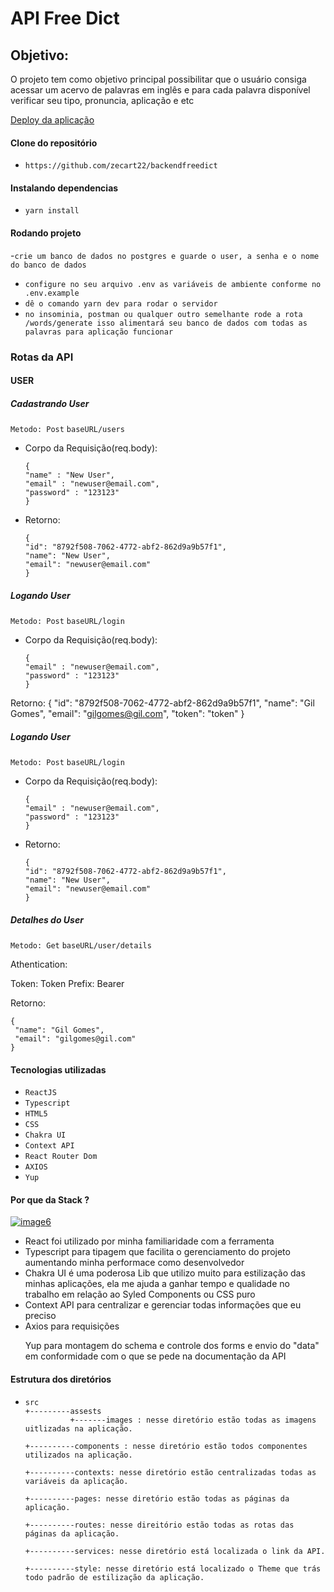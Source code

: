 <h1>API Free Dict</h1>

<h2> Objetivo:</h2>

<p>O projeto tem como objetivo principal possibilitar que o usuário consiga acessar um acervo de palavras em inglês e para cada palavra disponível verificar seu tipo, pronuncia, aplicação e etc</p>

<a href="https://free-dict.herokuapp.com/" title="deploy">Deploy da aplicação</a></br>

<h4> Clone do repositório </h4>

- `https://github.com/zecart22/backendfreedict`

<h4> Instalando dependencias</h4>

- `yarn install`

<h4> Rodando projeto</h4>

-`crie um banco de dados no postgres e guarde o user, a senha e o nome do banco de dados`

- `configure no seu arquivo .env as variáveis de ambiente conforme no .env.example`
- `dê o comando yarn dev para rodar o servidor`
- `no insominia, postman ou qualquer outro semelhante rode a rota /words/generate isso alimentará seu banco de dados com todas as palavras para aplicação funcionar`

<h3> Rotas da API</h3>

<h4> USER</h4>

<h5> Cadastrando User</h5>

`Metodo: Post`
`baseURL/users `

- Corpo da Requisição(req.body):

      {
      "name" : "New User",
      "email" : "newuser@email.com",
      "password" : "123123"
      }

- Retorno:

      {
      "id": "8792f508-7062-4772-abf2-862d9a9b57f1",
      "name": "New User",
      "email": "newuser@email.com"
      }

<h5> Logando User</h5>

`Metodo: Post`
`baseURL/login`

- Corpo da Requisição(req.body):

      {
      "email" : "newuser@email.com",
      "password" : "123123"
      }

Retorno:
{
"id": "8792f508-7062-4772-abf2-862d9a9b57f1",
"name": "Gil Gomes",
"email": "gilgomes@gil.com",
"token": "token"
}

<h5> Logando User</h5>

`Metodo: Post`
`baseURL/login`

- Corpo da Requisição(req.body):

      {
      "email" : "newuser@email.com",
      "password" : "123123"
      }

- Retorno:

      {
      "id": "8792f508-7062-4772-abf2-862d9a9b57f1",
      "name": "New User",
      "email": "newuser@email.com"
      }

<h5> Detalhes do User</h5>

`Metodo: Get`
`baseURL/user/details`

Athentication:

Token: Token
Prefix: Bearer

Retorno:

    {
     "name": "Gil Gomes",
     "email": "gilgomes@gil.com"
    }

<h4> Tecnologias utilizadas</h4>

- `ReactJS`
- `Typescript`
- `HTML5`
- `CSS`
- `Chakra UI`
- `Context API`
- `React Router Dom`
- `AXIOS`
- `Yup`

<h4> Por que da Stack ?</h4>

<a href="https://ibb.co/fxCMjy4"><img src="https://i.ibb.co/fxCMjy4/image6.png" alt="image6" border="0"></a>

<ul>
  <li> React foi utilizado por minha familiaridade com a ferramenta</li>
  <li>Typescript para tipagem que facilita o gerenciamento do projeto aumentando minha performace como desenvolvedor</li>
  <li>Chakra UI é uma poderosa Lib que utilizo muito para estilização das minhas aplicações, ela me ajuda a ganhar tempo e qualidade no trabalho em relação ao Syled Components ou CSS puro</li>
  <li>Context API para centralizar e gerenciar todas informações que eu preciso</li>
  <li>Axios para requisições</li>
  <p>Yup para montagem do schema e controle dos forms e envio do "data" em conformidade com o que se pede na documentação da API </p>

</ul>

<h4> Estrutura dos diretórios</h4>

-     src
      +---------assests
                +-------images : nesse diretório estão todas as imagens uitlizadas na aplicação.

      +----------components : nesse diretório estão todos componentes utilizados na aplicação.

      +----------contexts: nesse diretório estão centralizadas todas as variáveis da aplicação.

      +----------pages: nesse diretório estão todas as páginas da aplicação.

      +----------routes: nesse direitório estão todas as rotas das páginas da aplicação.

      +----------services: nesse diretório está localizada o link da API.

      +----------style: nesse diretório está localizado o Theme que trás todo padrão de estilização da aplicação.
